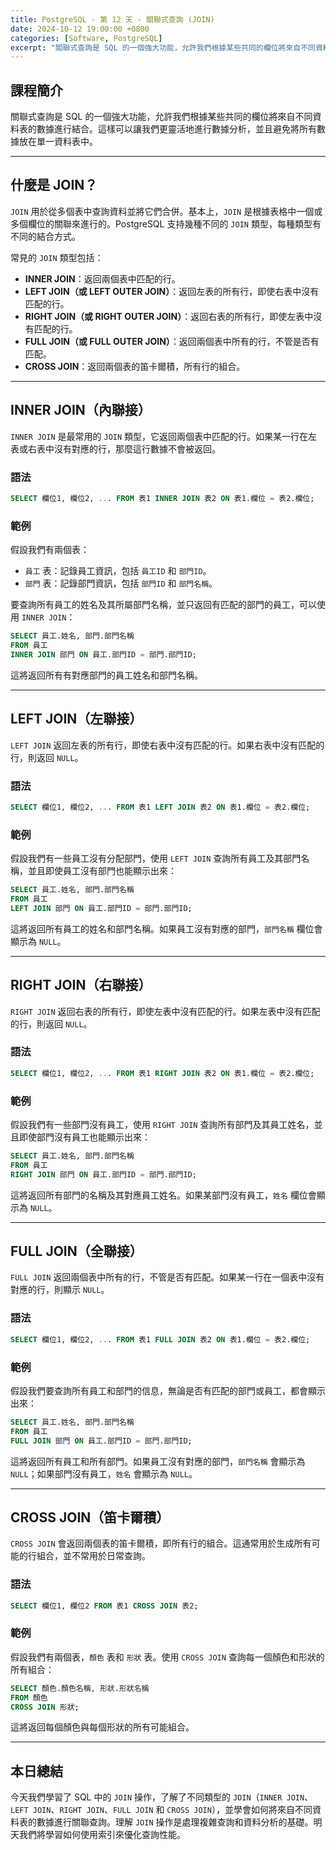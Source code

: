 ```yaml
---
title: PostgreSQL - 第 12 天 - 關聯式查詢 (JOIN)
date: 2024-10-12 19:00:00 +0800
categories: [Software, PostgreSQL]
excerpt: "關聯式查詢是 SQL 的一個強大功能，允許我們根據某些共同的欄位將來自不同資料表的數據進行結合。這樣可以讓我們更靈活地進行數據分析，並且避免將所有數據放在單一資料表中。"
---
```


## 課程簡介
關聯式查詢是 SQL 的一個強大功能，允許我們根據某些共同的欄位將來自不同資料表的數據進行結合。這樣可以讓我們更靈活地進行數據分析，並且避免將所有數據放在單一資料表中。

---

## 什麼是 JOIN？

`JOIN` 用於從多個表中查詢資料並將它們合併。基本上，`JOIN` 是根據表格中一個或多個欄位的關聯來進行的。PostgreSQL 支持幾種不同的 `JOIN` 類型，每種類型有不同的結合方式。

常見的 `JOIN` 類型包括：
- **INNER JOIN**：返回兩個表中匹配的行。
- **LEFT JOIN（或 LEFT OUTER JOIN）**：返回左表的所有行，即使右表中沒有匹配的行。
- **RIGHT JOIN（或 RIGHT OUTER JOIN）**：返回右表的所有行，即使左表中沒有匹配的行。
- **FULL JOIN（或 FULL OUTER JOIN）**：返回兩個表中所有的行，不管是否有匹配。
- **CROSS JOIN**：返回兩個表的笛卡爾積，所有行的組合。

---

## INNER JOIN（內聯接）

`INNER JOIN` 是最常用的 `JOIN` 類型，它返回兩個表中匹配的行。如果某一行在左表或右表中沒有對應的行，那麼這行數據不會被返回。

### 語法
```sql
SELECT 欄位1, 欄位2, ... FROM 表1 INNER JOIN 表2 ON 表1.欄位 = 表2.欄位;
```

### 範例

假設我們有兩個表：
- `員工` 表：記錄員工資訊，包括 `員工ID` 和 `部門ID`。
- `部門` 表：記錄部門資訊，包括 `部門ID` 和 `部門名稱`。

要查詢所有員工的姓名及其所屬部門名稱，並只返回有匹配的部門的員工，可以使用 `INNER JOIN`：

```sql
SELECT 員工.姓名, 部門.部門名稱
FROM 員工
INNER JOIN 部門 ON 員工.部門ID = 部門.部門ID;
```

這將返回所有有對應部門的員工姓名和部門名稱。

---

## LEFT JOIN（左聯接）

`LEFT JOIN` 返回左表的所有行，即使右表中沒有匹配的行。如果右表中沒有匹配的行，則返回 `NULL`。

### 語法
```sql
SELECT 欄位1, 欄位2, ... FROM 表1 LEFT JOIN 表2 ON 表1.欄位 = 表2.欄位;
```

### 範例

假設我們有一些員工沒有分配部門，使用 `LEFT JOIN` 查詢所有員工及其部門名稱，並且即使員工沒有部門也能顯示出來：

```sql
SELECT 員工.姓名, 部門.部門名稱
FROM 員工
LEFT JOIN 部門 ON 員工.部門ID = 部門.部門ID;
```

這將返回所有員工的姓名和部門名稱。如果員工沒有對應的部門，`部門名稱` 欄位會顯示為 `NULL`。

---

## RIGHT JOIN（右聯接）

`RIGHT JOIN` 返回右表的所有行，即使左表中沒有匹配的行。如果左表中沒有匹配的行，則返回 `NULL`。

### 語法
```sql
SELECT 欄位1, 欄位2, ... FROM 表1 RIGHT JOIN 表2 ON 表1.欄位 = 表2.欄位;
```

### 範例

假設我們有一些部門沒有員工，使用 `RIGHT JOIN` 查詢所有部門及其員工姓名，並且即使部門沒有員工也能顯示出來：

```sql
SELECT 員工.姓名, 部門.部門名稱
FROM 員工
RIGHT JOIN 部門 ON 員工.部門ID = 部門.部門ID;
```

這將返回所有部門的名稱及其對應員工姓名。如果某部門沒有員工，`姓名` 欄位會顯示為 `NULL`。

---

## FULL JOIN（全聯接）

`FULL JOIN` 返回兩個表中所有的行，不管是否有匹配。如果某一行在一個表中沒有對應的行，則顯示 `NULL`。

### 語法
```sql
SELECT 欄位1, 欄位2, ... FROM 表1 FULL JOIN 表2 ON 表1.欄位 = 表2.欄位;
```

### 範例

假設我們要查詢所有員工和部門的信息，無論是否有匹配的部門或員工，都會顯示出來：

```sql
SELECT 員工.姓名, 部門.部門名稱
FROM 員工
FULL JOIN 部門 ON 員工.部門ID = 部門.部門ID;
```

這將返回所有員工和所有部門。如果員工沒有對應的部門，`部門名稱` 會顯示為 `NULL`；如果部門沒有員工，`姓名` 會顯示為 `NULL`。

---

## CROSS JOIN（笛卡爾積）

`CROSS JOIN` 會返回兩個表的笛卡爾積，即所有行的組合。這通常用於生成所有可能的行組合，並不常用於日常查詢。

### 語法
```sql
SELECT 欄位1, 欄位2 FROM 表1 CROSS JOIN 表2;
```

### 範例

假設我們有兩個表，`顏色` 表和 `形狀` 表。使用 `CROSS JOIN` 查詢每一個顏色和形狀的所有組合：

```sql
SELECT 顏色.顏色名稱, 形狀.形狀名稱
FROM 顏色
CROSS JOIN 形狀;
```

這將返回每個顏色與每個形狀的所有可能組合。

---

## 本日總結
今天我們學習了 SQL 中的 `JOIN` 操作，了解了不同類型的 `JOIN`（`INNER JOIN`、`LEFT JOIN`、`RIGHT JOIN`、`FULL JOIN` 和 `CROSS JOIN`），並學會如何將來自不同資料表的數據進行關聯查詢。理解 `JOIN` 操作是處理複雜查詢和資料分析的基礎。明天我們將學習如何使用索引來優化查詢性能。

